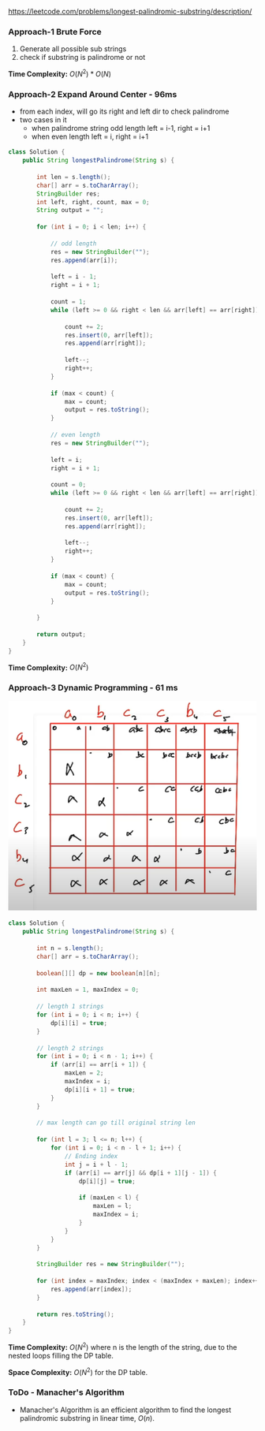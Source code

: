 https://leetcode.com/problems/longest-palindromic-substring/description/

### Approach-1 Brute Force

1. Generate all possible sub strings
2. check if substring is palindrome or not

**Time Complexity:** $O(N^2)*O(N)$

### Approach-2 Expand Around Center - 96ms

* from each index, will go its right and left dir to check palindrome
* two cases in it
  - when palindrome string odd length
    left = i-1, right = i+1
  - when even length
    left = i, right = i+1

```java
class Solution {
    public String longestPalindrome(String s) {

        int len = s.length();
        char[] arr = s.toCharArray();
        StringBuilder res;
        int left, right, count, max = 0;
        String output = "";

        for (int i = 0; i < len; i++) {

            // odd length
            res = new StringBuilder("");
            res.append(arr[i]);

            left = i - 1;
            right = i + 1;

            count = 1;
            while (left >= 0 && right < len && arr[left] == arr[right]) {
                
                count += 2;
                res.insert(0, arr[left]);
                res.append(arr[right]);

                left--;
                right++;
            }

            if (max < count) {
                max = count;
                output = res.toString();
            }

            // even length
            res = new StringBuilder("");

            left = i;
            right = i + 1;

            count = 0;
            while (left >= 0 && right < len && arr[left] == arr[right]) {
                
                count += 2;
                res.insert(0, arr[left]);
                res.append(arr[right]);

                left--;
                right++;
            }

            if (max < count) {
                max = count;
                output = res.toString();
            }

        }

        return output;
    }
}
```

**Time Complexity:** $O(N^2)$

### Approach-3 Dynamic Programming - 61 ms

![DP Table](./DP%20-%20Longest%20Palindromic%20Substring.png)

```java
class Solution {
    public String longestPalindrome(String s) {

        int n = s.length();
        char[] arr = s.toCharArray();

        boolean[][] dp = new boolean[n][n];

        int maxLen = 1, maxIndex = 0;

        // length 1 strings
        for (int i = 0; i < n; i++) {
            dp[i][i] = true;
        }

        // length 2 strings
        for (int i = 0; i < n - 1; i++) {
            if (arr[i] == arr[i + 1]) {
                maxLen = 2;
                maxIndex = i;
                dp[i][i + 1] = true;
            }
        }

        // max length can go till original string len

        for (int l = 3; l <= n; l++) {
            for (int i = 0; i < n - l + 1; i++) {
                // Ending index
                int j = i + l - 1;
                if (arr[i] == arr[j] && dp[i + 1][j - 1]) {
                    dp[i][j] = true;

                    if (maxLen < l) {
                        maxLen = l;
                        maxIndex = i;
                    }
                }
            }
        }

        StringBuilder res = new StringBuilder("");

        for (int index = maxIndex; index < (maxIndex + maxLen); index++) {
            res.append(arr[index]);
        }

        return res.toString();
    }
}
```

**Time Complexity:** $O(N^2)$ where n is the length of the string, due to the nested loops filling the DP table.

**Space Complexity:** $O(N^2)$ for the DP table.


### ToDo - Manacher's Algorithm

* Manacher's Algorithm is an efficient algorithm to find the longest palindromic substring in linear time, $O(n)$.


